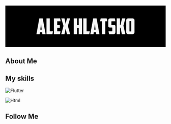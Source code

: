 ![Header](https://github.com/Alex-Hlatsko/Alex-Hlatsko/blob/main/assets/_header.jpg)

## About Me

## My skills
![Flutter](https://img.shields.io/badge/-Flutter-0F0C16?style=for-the-badge&logo=flutter&logoColor=DA7933)

![Html](https://img.shields.io/badge/-Html-0F0C16?style=for-the-badge&logo=react&logoColor=DA7933)

## Follow Me